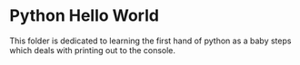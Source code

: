 # Python Hello World
This folder is dedicated to learning the first hand of python as a baby steps which deals with printing out to the console.
